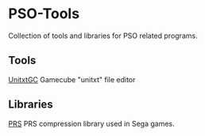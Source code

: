 # PSO-Tools
Collection of tools and libraries for PSO related programs.

## Tools
[UnitxtGC](https://github.com/Solybum/PSO-Tools/tree/master/UnitxtGC)
Gamecube "unitxt" file editor

## Libraries 
[PRS](https://github.com/Solybum/PSO-Tools/tree/master/PRS)
PRS compression library used in Sega games.  
